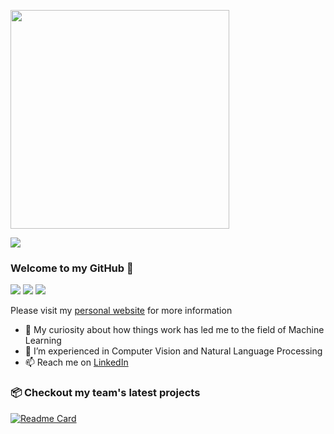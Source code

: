
<p>
    <img
        align="center"
        src="https://github-readme-stats.vercel.app/api/top-langs/?username=vantuan5644&langs_count=100&theme=blueberry&layout=compact&show_icons=true"
        width="350"
    />
</p>


<p href="#">
<img align="center" src="https://github-readme-stats.vercel.app/api?username=vantuan5644&count_private=true&show_icons=true&hide_border=true&icon_color=586069&title_color=a0a9af">
</p>

### Welcome to my GitHub 👋

![](https://img.shields.io/badge/-Python-3626e3?style=flat-square&logo=Python&logoColor=fff)
![](https://img.shields.io/badge/-PyTorch-e34f26?style=flat-square&logo=PyTorch&logoColor=fff)
![](https://img.shields.io/badge/-TensorFlow-e39b26?style=flat-square&logo=TensorFlow&logoColor=fff)


Please visit my [personal website](https://vantuan5644.github.io/) for more information

- 🔭 My curiosity about how things work has led me to the field of Machine Learning
- 🌱 I’m experienced in Computer Vision and Natural Language Processing 
- 📫 Reach me on [LinkedIn](https://www.linkedin.com/in/vantuan5644/)

### 📦 Checkout my team's latest projects
[![Readme Card](https://github-readme-stats.vercel.app/api/pin/?username=vantuan5644&repo=MRI-Pulse-Sequence)](https://pypi.org/project/brainmri-ps/)
